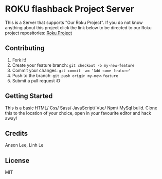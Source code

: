 # ROKU flashback Project Server
This is a Server that supports "Our Roku Project". If you do not know anything about this project click the link below to be directed to our Roku project repositories: [Roku Project](https://github.com/le72834/Lee_A_Le_L_Roku)  
## Contributing
1. Fork it!
2. Create your feature branch: `git checkout -b my-new-feature`
3. Commit your changes: `git commit -am 'Add some feature'`
4. Push to the branch: `git push origin my-new-feature`
5. Submit a pull request :D
## Getting Started
This is a basic HTML/ Css/ Sass/ JavaScript/ Vue/ Npm/ MySql build.
Clone this to the location of your choice, open in your favourite editor and hack away! 
## Credits
Anson Lee, Linh Le
## License
MIT